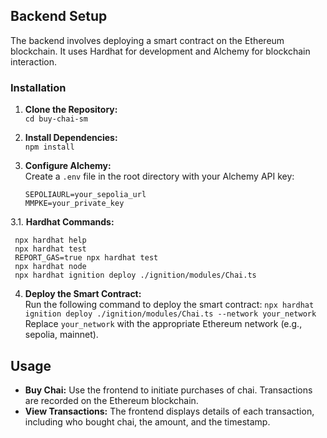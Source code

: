 ## Backend Setup

The backend involves deploying a smart contract on the Ethereum blockchain. It uses Hardhat for development and Alchemy for blockchain interaction.

### Installation

1. **Clone the Repository:**  
   `cd buy-chai-sm`

2. **Install Dependencies:**  
   `npm install`

3. **Configure Alchemy:**  
   Create a `.env` file in the root directory with your Alchemy API key:
   ```
   SEPOLIAURL=your_sepolia_url
   MMPKE=your_private_key
   ```

3.1. **Hardhat Commands:**
   ```shell
    npx hardhat help
    npx hardhat test
    REPORT_GAS=true npx hardhat test
    npx hardhat node
    npx hardhat ignition deploy ./ignition/modules/Chai.ts
   ```


4. **Deploy the Smart Contract:**  
   Run the following command to deploy the smart contract:
   `npx hardhat ignition deploy ./ignition/modules/Chai.ts --network your_network`
   Replace `your_network` with the appropriate Ethereum network (e.g., sepolia, mainnet).

## Usage

- **Buy Chai:** Use the frontend to initiate purchases of chai. Transactions are recorded on the Ethereum blockchain.
- **View Transactions:** The frontend displays details of each transaction, including who bought chai, the amount, and the timestamp.


